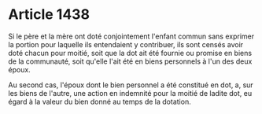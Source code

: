 # Article 1438

Si le père et la mère ont doté conjointement l'enfant commun sans exprimer la portion pour laquelle ils entendaient y contribuer, ils sont censés avoir doté chacun pour moitié, soit que la dot ait été fournie ou promise en biens de la communauté, soit qu'elle l'ait été en biens personnels à l'un des deux époux.

Au second cas, l'époux dont le bien personnel a été constitué en dot, a, sur les biens de l'autre, une action en indemnité pour la moitié de ladite dot, eu égard à la valeur du bien donné au temps de la dotation.

